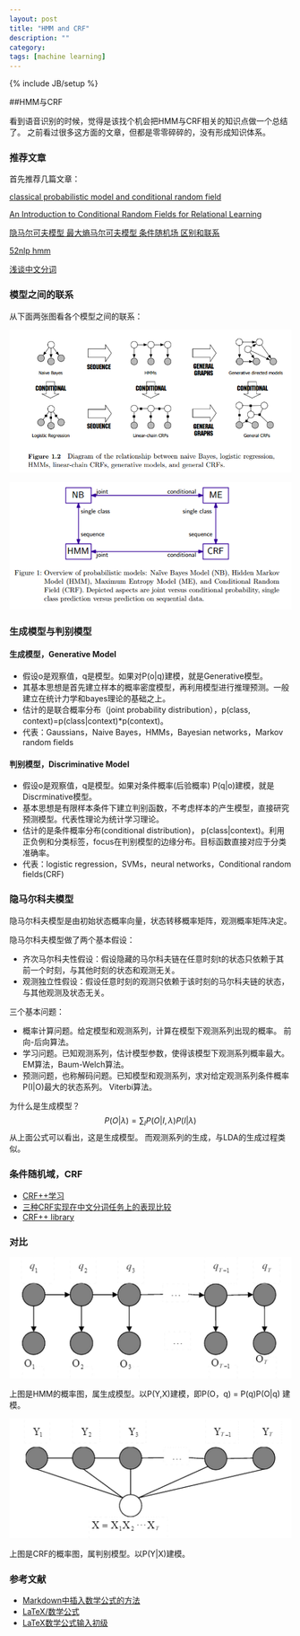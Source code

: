 ```yaml
---
layout: post
title: "HMM and CRF"
description: ""
category:
tags: [machine learning]
---
```

{% include JB/setup %}

<script type="text/javascript" src="http://cdn.mathjax.org/mathjax/latest/MathJax.js?config=default"></script>

##HMM与CRF


看到语音识别的时候，觉得是该找个机会把HMM与CRF相关的知识点做一个总结了。
之前看过很多这方面的文章，但都是零零碎碎的，没有形成知识体系。


### 推荐文章

首先推荐几篇文章：

[classical probabilistic model and conditional random field](http://www.scai.fraunhofer.de/fileadmin/images/bio/data_mining/paper/crf_klinger_tomanek.pdf)

[An Introduction to Conditional Random Fields for Relational Learning](http://people.cs.umass.edu/~mccallum/papers/crf-tutorial.pdf)

[隐马尔可夫模型 最大熵马尔可夫模型 条件随机场 区别和联系](http://1.guzili.sinaapp.com/?p=133#comment-151)

[52nlp hmm](http://www.52nlp.cn/tag/hmm)

[浅谈中文分词](http://www.isnowfy.com/introduction-to-chinese-segmentation/)
 
### 模型之间的联系
从下面两张图看各个模型之间的联系：

![crf_hmm1](https://raw.githubusercontent.com/zzbased/zzbased.github.com/master/_posts/images/crf_hmm1.png)

![crf_hmm2](https://raw.githubusercontent.com/zzbased/zzbased.github.com/master/_posts/images/crf_hmm2.png)

### 生成模型与判别模型

#### 生成模型，Generative Model

- 假设o是观察值，q是模型。如果对P(o|q)建模，就是Generative模型。
- 其基本思想是首先建立样本的概率密度模型，再利用模型进行推理预测。一般建立在统计力学和bayes理论的基础之上。
- 估计的是联合概率分布（joint probability distribution），p(class, context)=p(class|context)*p(context)。
- 代表：Gaussians，Naive Bayes，HMMs，Bayesian networks，Markov random fields

#### 判别模型，Discriminative Model

- 假设o是观察值，q是模型。如果对条件概率(后验概率) P(q|o)建模，就是Discrminative模型。
- 基本思想是有限样本条件下建立判别函数，不考虑样本的产生模型，直接研究预测模型。代表性理论为统计学习理论。
- 估计的是条件概率分布(conditional distribution)， p(class|context)。利用正负例和分类标签，focus在判别模型的边缘分布。目标函数直接对应于分类准确率。
- 代表：logistic regression，SVMs，neural networks，Conditional random fields(CRF)

### 隐马尔科夫模型

隐马尔科夫模型是由初始状态概率向量，状态转移概率矩阵，观测概率矩阵决定。

隐马尔科夫模型做了两个基本假设：

- 齐次马尔科夫性假设：假设隐藏的马尔科夫链在任意时刻t的状态只依赖于其前一个时刻，与其他时刻的状态和观测无关。
- 观测独立性假设：假设任意时刻的观测只依赖于该时刻的马尔科夫链的状态，与其他观测及状态无关。

三个基本问题：

- 概率计算问题。给定模型和观测系列，计算在模型下观测系列出现的概率。
  前向-后向算法。
- 学习问题。已知观测系列，估计模型参数，使得该模型下观测系列概率最大。
  EM算法，Baum-Welch算法。
- 预测问题，也称解码问题。已知模型和观测系列，求对给定观测系列条件概率P(I|O)最大的状态系列。
  Viterbi算法。

为什么是生成模型？
$$P(O|\lambda)=\sum_I P(O|I,\lambda)P(I|\lambda)$$
从上面公式可以看出，这是生成模型。
而观测系列的生成，与LDA的生成过程类似。

### 条件随机域，CRF
- [CRF++学习](http://blog.csdn.net/gududanxing/article/details/10827085)
- [三种CRF实现在中文分词任务上的表现比较](https://jianqiangma.wordpress.com/2011/11/14/%E4%B8%89%E7%A7%8Dcrf%E5%AE%9E%E7%8E%B0%E7%9A%84%E7%AE%80%E5%8D%95%E6%AF%94%E8%BE%83/)
- [CRF++ library](http://crfpp.googlecode.com/svn/trunk/doc/index.html?source=navbar)

### 对比
![hmm1](https://raw.githubusercontent.com/zzbased/zzbased.github.com/master/_posts/images/hmm1.png)

上图是HMM的概率图，属生成模型。以P(Y,X)建模，即P(O，q) = P(q)P(O|q) 建模。

![crf1](https://raw.githubusercontent.com/zzbased/zzbased.github.com/master/_posts/images/crf1.png)

上图是CRF的概率图，属判别模型。以P(Y|X)建模。

### 参考文献
- [Markdown中插入数学公式的方法](http://blog.csdn.net/xiahouzuoxin/article/details/26478179)
- [LaTeX/数学公式](http://zh.wikibooks.org/zh-cn/LaTeX/%E6%95%B0%E5%AD%A6%E5%85%AC%E5%BC%8F)
- [LaTeX数学公式输入初级](http://blog.sina.com.cn/s/blog_5e16f1770100fs38.html)